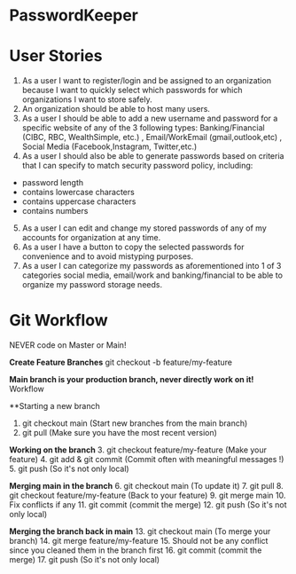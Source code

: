# PasswordKeeper

# User Stories

1. As a user I want to register/login and be assigned to an organization because I want to quickly select which passwords for which organizations I want to store safely.
2. An organization should be able to host many users.
3. As a user I should be able to add a new username and password for a specific website of any of the 3 following types: Banking/Financial (CIBC, RBC, WealthSimple, etc.) , Email/WorkEmail (gmail,outlook,etc) , Social Media (Facebook,Instagram, Twitter,etc.)
4. As a user I should also be able to generate passwords based on criteria that I can specify to match security password policy, including:

- password length
- contains lowercase characters
- contains uppercase characters
- contains numbers

5. As a user I can edit and change my stored passwords of any of my accounts for organization at any time.
6. As a user I have a button to copy the selected passwords for convenience and to avoid mistyping purposes.
7. As a user I can categorize my passwords as aforementioned into 1 of 3 categories social media, email/work and banking/financial to be able to organize my password storage needs.

# Git Workflow

NEVER code on Master or Main!

**Create Feature Branches**
git checkout -b feature/my-feature

**Main branch is your production branch, never directly work on it!**
Workflow

\*\*Starting a new branch

1. git checkout main (Start new branches from the main branch)
2. git pull (Make sure you have the most recent version)

**Working on the branch** 3. git checkout feature/my-feature (Make your feature) 4. git add & git commit (Commit often with meaningful messages !) 5. git push (So it's not only local)

**Merging main in the branch** 6. git checkout main (To update it) 7. git pull 8. git checkout feature/my-feature (Back to your feature) 9. git merge main 10. Fix conflicts if any 11. git commit (commit the merge) 12. git push (So it's not only local)

**Merging the branch back in main** 13. git checkout main (To merge your branch) 14. git merge feature/my-feature 15. Should not be any conflict since you cleaned them in the branch first 16. git commit (commit the merge) 17. git push (So it's not only local)
